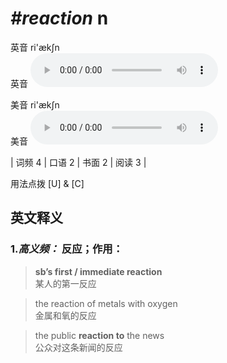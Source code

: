 # ***\#reaction*** n
英音 ri'ækʃn  
英音
<audio src="./media/reaction-B.aac" controls="controls"></audio>

美音 ri'ækʃn  
美音
<audio src="./media/reaction.aac" controls="controls"></audio>



| 词频 4 | 口语 2 | 书面 2 | 阅读 3 |  

用法点拨  [U] & [C]

英文释义
---
### 1.*高义频：* **反应；作用：**  

 > **sb’s first / immediate reaction**  
 > 某人的第一反应    

 > the reaction of metals with oxygen   
 > 金属和氧的反应    

 > the public **reaction to** the news  
 > 公众对这条新闻的反应    


